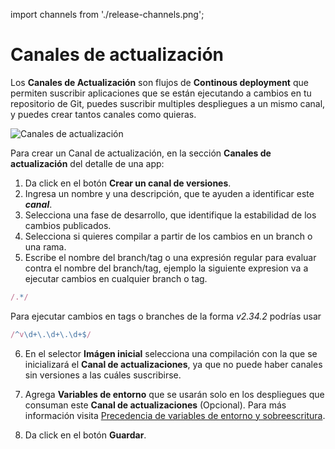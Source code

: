 import channels from './release-channels.png';

# Canales de actualización

Los **Canales de Actualización** son flujos de **Continous deployment** que permiten suscribir aplicaciones que se están ejecutando a cambios en tu repositorio de Git, puedes suscribir multiples despliegues a un mismo canal, y puedes crear tantos canales como quieras.

<img src={channels} alt="Canales de actualización" />

Para crear un Canal de actualización, en la sección **Canales de actualización** del detalle de una app:

1. Da click en el botón **Crear un canal de versiones**.
2. Ingresa un nombre y una descripción, que te ayuden a identificar este **_canal_**.
3. Selecciona una fase de desarrollo, que identifique la estabilidad de los cambios publicados.
4. Selecciona si quieres compilar a partir de los cambios en un branch o una rama.
5. Escribe el nombre del branch/tag o una expresión regular para evaluar contra el nombre del branch/tag, ejemplo la siguiente expresion va a ejecutar cambios en cualquier branch o tag.

```js
/.*/
```

Para ejecutar cambios en tags o branches de la forma *v2.34.2* podrías usar

```js
/^v\d+\.\d+\.\d+$/
```

6. En el selector **Imágen inicial** selecciona una compilación con la que se inicializará el **Canal de actualizaciones**, ya que no puede haber canales sin versiones a las cuáles suscribirse.

7. Agrega **Variables de entorno** que se usarán solo en los despliegues que consuman este **Canal de actualizaciones** (Opcional). Para más información visita [Precedencia de variables de entorno y sobreescritura](/docs/others/env-vars).

8. Da click en el botón **Guardar**.
